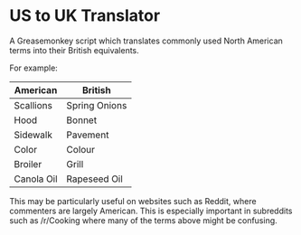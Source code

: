 US to UK Translator
===================

A Greasemonkey script which translates commonly used North American terms into their British equivalents.

For example:

| American | British |
|---|---|
| Scallions | Spring Onions |
| Hood | Bonnet |
| Sidewalk | Pavement |
| Color | Colour |
| Broiler | Grill |
| Canola Oil | Rapeseed Oil |

This may be particularly useful on websites such as Reddit, where commenters are largely American. This is especially important in subreddits such as /r/Cooking where many of the terms above might be confusing.
